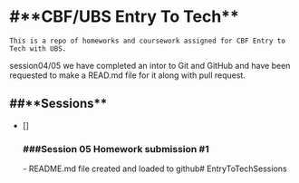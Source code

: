 <h1>#**CBF/UBS Entry To Tech**</h1>

```This is a repo of homeworks and coursework assigned for CBF Entry to Tech with UBS.```

session04/05 we have completed an intor to Git and GitHub and have been requested to make a READ.md file for it along with pull request.

<h2>##**Sessions**</h2>

- [] <h3>###**Session 05 Homework submission #1** </h3>- 
README.md file created and loaded to github# EntryToTechSessions
